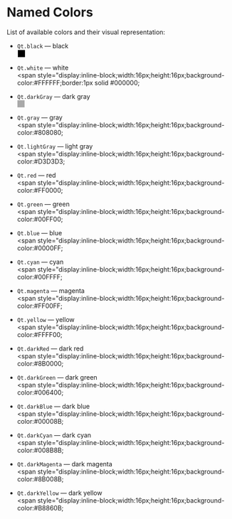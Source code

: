 # Named Colors

List of available colors and their visual representation:

- `Qt.black` — black  
  <span style="display:inline-block;width:16px;height:16px;background-color:#000000;border:1px solid #FFFFFF;"></span>  

- `Qt.white` — white  
  <span style="display:inline-block;width:16px;height:16px;background-color:#FFFFFF;border:1px solid #000000;</span>  

- `Qt.darkGray` — dark gray  
  <span style="display:inline-block;width:16px;height:16px;background-color:#A9A9A9;"></span>  

- `Qt.gray` — gray  
  <span style="display:inline-block;width:16px;height:16px;background-color:#808080;</span>  

- `Qt.lightGray` — light gray  
  <span style="display:inline-block;width:16px;height:16px;background-color:#D3D3D3;</span>  

- `Qt.red` — red  
  <span style="display:inline-block;width:16px;height:16px;background-color:#FF0000;</span>  

- `Qt.green` — green  
  <span style="display:inline-block;width:16px;height:16px;background-color:#00FF00;</span>  

- `Qt.blue` — blue  
  <span style="display:inline-block;width:16px;height:16px;background-color:#0000FF;</span>  

- `Qt.cyan` — cyan  
  <span style="display:inline-block;width:16px;height:16px;background-color:#00FFFF;</span>  

- `Qt.magenta` — magenta  
  <span style="display:inline-block;width:16px;height:16px;background-color:#FF00FF;</span>  

- `Qt.yellow` — yellow  
  <span style="display:inline-block;width:16px;height:16px;background-color:#FFFF00;</span>  

- `Qt.darkRed` — dark red  
  <span style="display:inline-block;width:16px;height:16px;background-color:#8B0000;</span>  

- `Qt.darkGreen` — dark green  
  <span style="display:inline-block;width:16px;height:16px;background-color:#006400;</span>  

- `Qt.darkBlue` — dark blue  
  <span style="display:inline-block;width:16px;height:16px;background-color:#00008B;</span>  

- `Qt.darkCyan` — dark cyan  
  <span style="display:inline-block;width:16px;height:16px;background-color:#008B8B;</span>  

- `Qt.darkMagenta` — dark magenta  
  <span style="display:inline-block;width:16px;height:16px;background-color:#8B008B;</span>  

- `Qt.darkYellow` — dark yellow  
  <span style="display:inline-block;width:16px;height:16px;background-color:#B8860B;</span>